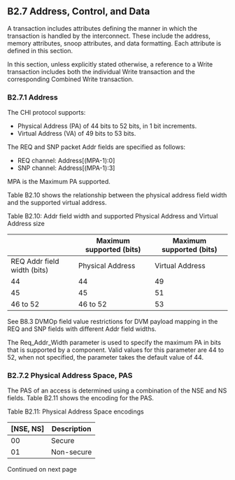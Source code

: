 ## B2.7 Address, Control, and Data

A transaction includes attributes defining the manner in which the transaction is handled by the interconnect. These include the address, memory attributes, snoop attributes, and data formatting. Each attribute is defined in this section.

In this section, unless explicitly stated otherwise, a reference to a Write transaction includes both the individual Write transaction and the corresponding Combined Write transaction.

### B2.7.1 Address

The CHI protocol supports:

- Physical Address (PA) of 44 bits to 52 bits, in 1 bit increments.
- Virtual Address (VA) of 49 bits to 53 bits.

The REQ and SNP packet Addr fields are specified as follows:

- REQ channel: Address[(MPA-1):0]
- SNP channel: Address[(MPA-1):3]

MPA is the Maximum PA supported.

Table B2.10 shows the relationship between the physical address field width and the supported virtual address.

Table B2.10: Addr field width and supported Physical Address and Virtual Address size

|                             | Maximum supported (bits)   | Maximum supported (bits)   |
|-----------------------------|----------------------------|----------------------------|
| REQ Addr field width (bits) | Physical Address           | Virtual Address            |
| 44                          | 44                         | 49                         |
| 45                          | 45                         | 51                         |
| 46 to 52                    | 46 to 52                   | 53                         |

See B8.3 DVMOp field value restrictions for DVM payload mapping in the REQ and SNP fields with different Addr field widths.

The Req\_Addr\_Width parameter is used to specify the maximum PA in bits that is supported by a component. Valid values for this parameter are 44 to 52, when not specified, the parameter takes the default value of 44.

### B2.7.2 Physical Address Space, PAS

The PAS of an access is determined using a combination of the NSE and NS fields. Table B2.11 shows the encoding for the PAS.

Table B2.11: Physical Address Space encodings

|   [NSE, NS] | Description   |
|-------------|---------------|
|          00 | Secure        |
|          01 | Non-secure    |

Continued on next page